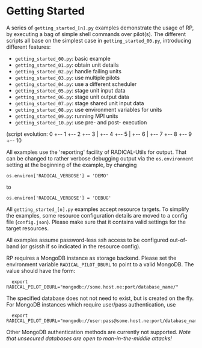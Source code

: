 
Getting Started
===============

A series of `getting_started_[n].py` examples demonstrate the usage of RP, by
executing a bag of simple shell commands over pilot(s).  The different scripts
all base on the simplest case in `getting_started_00.py`, introducing different
features:

* `getting_started_00.py`: basic example
* `getting_started_01.py`: obtain unit details
* `getting_started_02.py`: handle failing units
* `getting_started_03.py`: use multiple pilots
* `getting_started_04.py`: use a different scheduler
* `getting_started_05.py`: stage unit input data
* `getting_started_06.py`: stage unit output data
* `getting_started_07.py`: stage shared unit input data
* `getting_started_08.py`: use environment variables for units
* `getting_started_09.py`: running MPI units
* `getting_started_10.py`: use pre- and post- execution

(script evolution:
 0
 +-- 1
     +-- 2
     +-- 3
     |   +-- 4
     +-- 5
     |   +-- 6
     |   +-- 7
     +-- 8
     +-- 9
     +-- 10
  

All examples use the 'reporting' facility of RADICAL-Utils for output.  That can
be changed to rather verbose debugging output via the `os.environment` setting
at the beginning of the example, by changing

```
os.environ['RADICAL_VERBOSE'] = 'DEMO'
```

to

```
os.environ['RADICAL_VERBOSE'] = 'DEBUG'
```

All `getting_started_[n].py` examples accept resource targets.  To simplify the
examples, some resource configuration details are moved to a config file
(`config.json`).  Please make sure that it contains valid settings for the
target resources.

All examples assume password-less ssh access to be configured out-of-band (or
gsissh if so indicated in the resource config).

RP requires a MongoDB instance as storage backend.  Please set the environment
variable `RADICAL_PILOT_DBURL` to point to a valid MongoDB.  The value should
have the form:

```
  export RADICAL_PILOT_DBURL="mongodb://some.host.ne:port/database_name/"
```

The specified database does not not need to exist, but is created on the fly.
For MongoDB instances which require user/pass authentication, use

```
  export RADICAL_PILOT_DBURL="mongodb://user:pass@some.host.ne:port/database_name/"
```

Other MongoDB authentication methods are currently not supported.  *Note that
unsecured databases are open to man-in-the-middle attacks!*



